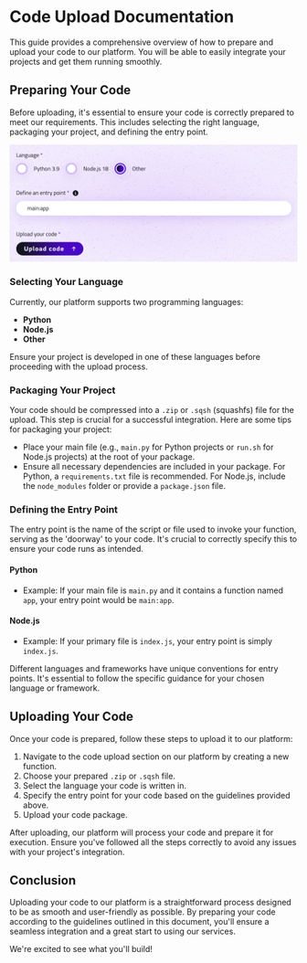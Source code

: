 # Code Upload Documentation

This guide provides a comprehensive overview of how to prepare and upload your code to our platform. You will be able to easily integrate your projects and get them running smoothly.

## Preparing Your Code

Before uploading, it's essential to ensure your code is correctly prepared to meet our requirements. This includes selecting the right language, packaging your project, and defining the entry point.

![Execute Code](../../assets/images/console/upload.png)

### Selecting Your Language

Currently, our platform supports two programming languages:

- **Python**
- **Node.js**
- **Other**

Ensure your project is developed in one of these languages before proceeding with the upload process.

### Packaging Your Project

Your code should be compressed into a `.zip` or `.sqsh` (squashfs) file for the upload. This step is crucial for a successful integration. Here are some tips for packaging your project:

- Place your main file (e.g., `main.py` for Python projects or `run.sh` for Node.js projects) at the root of your package.
- Ensure all necessary dependencies are included in your package. For Python, a `requirements.txt` file is recommended. For Node.js, include the `node_modules` folder or provide a `package.json` file.

### Defining the Entry Point

The entry point is the name of the script or file used to invoke your function, serving as the 'doorway' to your code. It's crucial to correctly specify this to ensure your code runs as intended.

#### Python
- Example: If your main file is `main.py` and it contains a function named `app`, your entry point would be `main:app`.

#### Node.js
- Example: If your primary file is `index.js`, your entry point is simply `index.js`.

Different languages and frameworks have unique conventions for entry points. It's essential to follow the specific guidance for your chosen language or framework.

## Uploading Your Code

Once your code is prepared, follow these steps to upload it to our platform:

1. Navigate to the code upload section on our platform by creating a new function.
2. Choose your prepared `.zip` or `.sqsh` file.
3. Select the language your code is written in.
4. Specify the entry point for your code based on the guidelines provided above.
5. Upload your code package.

After uploading, our platform will process your code and prepare it for execution. Ensure you've followed all the steps correctly to avoid any issues with your project's integration.

## Conclusion

Uploading your code to our platform is a straightforward process designed to be as smooth and user-friendly as possible. By preparing your code according to the guidelines outlined in this document, you'll ensure a seamless integration and a great start to using our services. 

We're excited to see what you'll build!